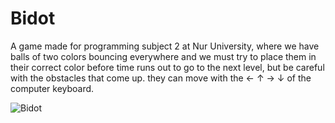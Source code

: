 # Bidot
A game made for programming subject 2 at Nur University, where we have balls of two colors bouncing everywhere and we must try to place them in their correct color before time runs out to go to the next level, but be careful with the obstacles that come up. they can move with the ← ↑ → ↓ of the computer keyboard.

![Bidot](https://github.com/santiagomonterof/Bidot/assets/108990849/7f47d89a-7651-4ec2-b32f-baecf385a952)

